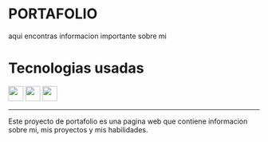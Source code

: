 # PORTAFOLIO
aqui encontras informacion importante sobre mi

# Tecnologias usadas

<img src="https://cdn-icons-png.flaticon.com/512/174/174854.png" width='30px' > <img src="https://cdn-icons-png.flaticon.com/512/732/732190.png" width='30px' > <img src="https://cdn-icons-png.flaticon.com/512/5968/5968292.png" width='30px' > 

---

Este proyecto de portafolio es una pagina web que contiene informacion sobre mi, mis proyectos y mis habilidades.



 
